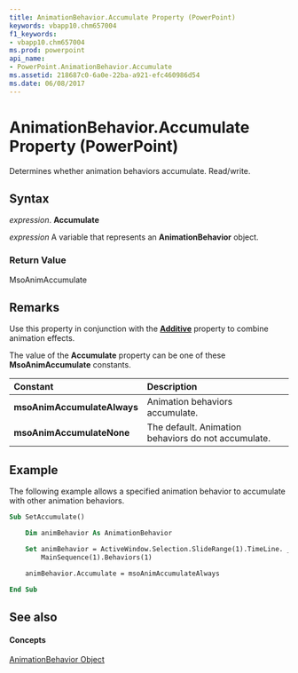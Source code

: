 ```yaml
---
title: AnimationBehavior.Accumulate Property (PowerPoint)
keywords: vbapp10.chm657004
f1_keywords:
- vbapp10.chm657004
ms.prod: powerpoint
api_name:
- PowerPoint.AnimationBehavior.Accumulate
ms.assetid: 218687c0-6a0e-22ba-a921-efc460986d54
ms.date: 06/08/2017
---
```



# AnimationBehavior.Accumulate Property (PowerPoint)

Determines whether animation behaviors accumulate. Read/write.


## Syntax

 _expression_. **Accumulate**

 _expression_ A variable that represents an **AnimationBehavior** object.


### Return Value

MsoAnimAccumulate


## Remarks

Use this property in conjunction with the **[Additive](animationbehavior-additive-property-powerpoint.md)** property to combine animation effects.

The value of the **Accumulate** property can be one of these **MsoAnimAccumulate** constants.



|**Constant**|**Description**|
|:-----|:-----|
|**msoAnimAccumulateAlways**| Animation behaviors accumulate.|
|**msoAnimAccumulateNone**| The default. Animation behaviors do not accumulate.|

## Example

The following example allows a specified animation behavior to accumulate with other animation behaviors.


```vb
Sub SetAccumulate()

    Dim animBehavior As AnimationBehavior

    Set animBehavior = ActiveWindow.Selection.SlideRange(1).TimeLine. _
        MainSequence(1).Behaviors(1)

    animBehavior.Accumulate = msoAnimAccumulateAlways

End Sub
```


## See also


#### Concepts


[AnimationBehavior Object](animationbehavior-object-powerpoint.md)

